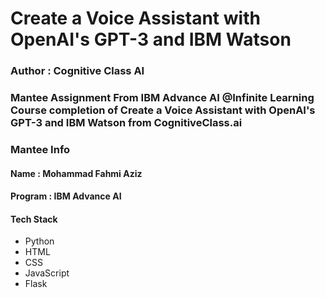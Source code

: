 <h1><b>Create a Voice Assistant with OpenAI's GPT-3 and IBM Watson</b></h1>
<h3>Author : Cognitive Class AI</h3>
<h3>Mantee Assignment From IBM Advance AI @Infinite Learning Course completion of Create a Voice Assistant with OpenAI's GPT-3 and IBM Watson from CognitiveClass.ai</h3>

<h3>Mantee Info</h3>
<h4>Name : Mohammad Fahmi Aziz</h4>
<h4>Program : IBM Advance AI</h4>

<h4>Tech Stack</h4>
<ul>
  <li>Python</li>
  <li>HTML</li>
  <li>CSS</li>
  <li>JavaScript</li>
  <li>Flask</li>
</ul>
